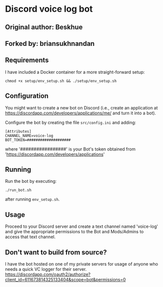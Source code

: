 # Discord voice log bot
## Original author: Beskhue
## Forked by: briansukhnandan
## Requirements

I have included a Docker container for a more straight-forward setup:

```chmod +x setup/env_setup.sh && ./setup/env_setup.sh```

## Configuration
You might want to create a new bot on Discord (i.e., create an application at https://discordapp.com/developers/applications/me/ and turn it into a bot).


Configure the bot by creating the file `src/config.ini` and adding:
```
[Attributes]
CHANNEL_NAME=voice-log
BOT_TOKEN=####################
```
where '#################' is your Bot's token obtained from 'https://discordapp.com/developers/applications'

## Running
Run the bot by executing:

```./run_bot.sh```

after running `env_setup.sh`.

## Usage
Proceed to your Discord server and create a text channel named 'voice-log' and give the appropriate permissions
to the Bot and Mods/Admins to access that text channel.

## Don't want to build from source?
I have the bot hosted on one of my private servers for usage of anyone who needs a quick VC logger for their
server.
https://discordapp.com/oauth2/authorize?client_id=611673814325133404&scope=bot&permissions=0
